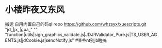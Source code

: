 # 小楼昨夜又东风
搬运 自用内置自己的码ql repo https://github.com/whzsyx/xuescripts.git "jd_|jx_|gua_" "" "function|utils|sign_graphics_validate.js|JDJRValidator_Pure.js|TS_USER_AGENTS.js|jdCookie.js|sendNotify.js"
#某些nt别jb瞎搞

